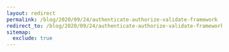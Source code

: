 ```yaml
---
layout: redirect
permalink: /blog/2020/09/24/authenticate-authorize-validate-framework
redirect_to: /blog/2020/09/24/authenticate-authorize-validate-framework/
sitemap:
  exclude: true
---
```

